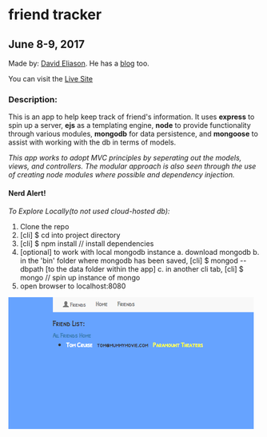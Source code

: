 # friend tracker
## June 8-9, 2017
Made by: [David Eliason](http://www.deliason.com). He has a [blog](http://www.davethemaker.com) too.

You can visit the [Live Site](https://myfriendtracker.herokuapp.com/)

### Description:

This is an app to help keep track of friend's information. It uses **express** to spin up a server, **ejs** as a templating engine, **node** to provide functionality through various modules, **mongodb** for data persistence, and **mongoose** to assist with working with the db in terms of models.

*This app works to adopt MVC principles by seperating out the models, views, and controllers. The modular approach is also seen through the use of creating node modules where possible and dependency injection.*

#### Nerd Alert!
*To Explore Locally(to not used cloud-hosted db):*

1. Clone the repo
2. [cli] $ cd into project directory
3. [cli] $ npm install   // install dependencies
4. [optional] to work with local mongodb instance
  a. download mongodb
  b. in the 'bin' folder where mongodb has been saved, [cli] $ mongod --dbpath [to the data folder within the app]
  c. in another cli tab, [cli] $ mongo // spin up instance of mongo
5. open browser to localhost:8080

![Friend Tracker](./friend_tracker.png?raw=true "friend tracker")




